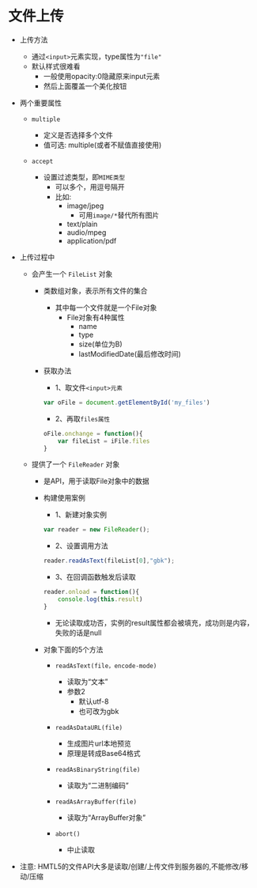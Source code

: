 # 文件上传

- 上传方法
    - 通过`<input>`元素实现，type属性为`"file"`
    - 默认样式很难看
        - 一般使用opacity:0隐藏原来input元素
        - 然后上面覆盖一个美化按钮

- 两个重要属性
    - `multiple`
        - 定义是否选择多个文件
        - 值可选: multiple(或者不赋值直接使用)

    - `accept`
        - 设置过滤类型，即`MIME类型`
            - 可以多个，用逗号隔开
            - 比如:
                - image/jpeg
                    - 可用`image/*`替代所有图片
                - text/plain
                - audio/mpeg
                - application/pdf

- 上传过程中
    - 会产生一个 `FileList` 对象
        - 类数组对象，表示所有文件的集合
            - 其中每一个文件就是一个File对象
                - File对象有4种属性
                    - name
                    - type
                    - size(单位为B)
                    - lastModifiedDate(最后修改时间)

        - 获取办法
            - 1、取文件`<input>元素`
            ```js
            var oFile = document.getElementById('my_files')
            ```
            - 2、再取`files属性`
            ```js
            oFile.onchange = function(){
                var fileList = iFile.files
            }
            ```
            
    - 提供了一个 `FileReader` 对象
        - 是API，用于读取File对象中的数据

        - 构建使用案例
            - 1、新建对象实例
            ```js
            var reader = new FileReader();
            ```
            - 2、设置调用方法
            ```js
            reader.readAsText(fileList[0],"gbk");
            ```
            - 3、在回调函数触发后读取
            ```js
            reader.onload = function(){
                console.log(this.result)
            }
            ```
            - 无论读取成功否，实例的result属性都会被填充，成功则是内容，失败的话是null

        - 对象下面的5个方法
            - `readAsText(file，encode-mode)`
                - 读取为“文本”
                - 参数2
                    - 默认utf-8
                    - 也可改为gbk
            - `readAsDataURL(file)`
                - 生成图片url本地预览
                - 原理是转成Base64格式

            - `readAsBinaryString(file)`
                - 读取为“二进制编码”

            - `readAsArrayBuffer(file)`
                - 读取为“ArrayBuffer对象”

            - `abort()`
                - 中止读取

- 注意: HMTL5的文件API大多是读取/创建/上传文件到服务器的,不能修改/移动/压缩